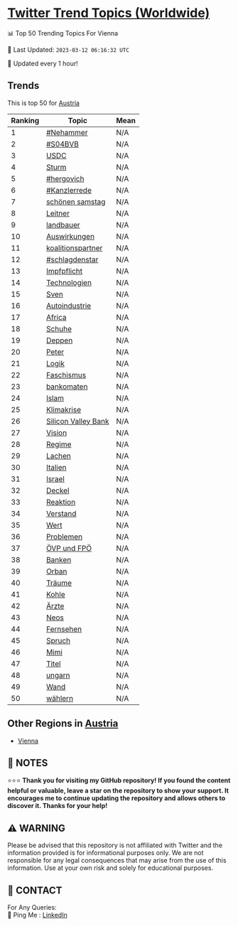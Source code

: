 [Twitter Trend Topics (Worldwide)](https://github.com/ErcinDedeoglu/Twitter-Trend-Topics)
==========


📊 Top 50 Trending Topics For Vienna

📆 Last Updated: `2023-03-12 06:16:32 UTC`

🔧 Updated every 1 hour!


## Trends

This is top 50 for [Austria](</Austria>)

| Ranking | Topic | Mean |
| ------- | ------------ | ------------ |
| 1 | [#Nehammer](http://twitter.com/search?q=%23Nehammer) | N/A |
| 2 | [#S04BVB](http://twitter.com/search?q=%23S04BVB) | N/A |
| 3 | [USDC](http://twitter.com/search?q=USDC) | N/A |
| 4 | [Sturm](http://twitter.com/search?q=Sturm) | N/A |
| 5 | [#hergovich](http://twitter.com/search?q=%23hergovich) | N/A |
| 6 | [#Kanzlerrede](http://twitter.com/search?q=%23Kanzlerrede) | N/A |
| 7 | [schönen samstag](http://twitter.com/search?q=sch%c3%b6nen+samstag) | N/A |
| 8 | [Leitner](http://twitter.com/search?q=Leitner) | N/A |
| 9 | [landbauer](http://twitter.com/search?q=landbauer) | N/A |
| 10 | [Auswirkungen](http://twitter.com/search?q=Auswirkungen) | N/A |
| 11 | [koalitionspartner](http://twitter.com/search?q=koalitionspartner) | N/A |
| 12 | [#schlagdenstar](http://twitter.com/search?q=%23schlagdenstar) | N/A |
| 13 | [Impfpflicht](http://twitter.com/search?q=Impfpflicht) | N/A |
| 14 | [Technologien](http://twitter.com/search?q=Technologien) | N/A |
| 15 | [Sven](http://twitter.com/search?q=Sven) | N/A |
| 16 | [Autoindustrie](http://twitter.com/search?q=Autoindustrie) | N/A |
| 17 | [Africa](http://twitter.com/search?q=Africa) | N/A |
| 18 | [Schuhe](http://twitter.com/search?q=Schuhe) | N/A |
| 19 | [Deppen](http://twitter.com/search?q=Deppen) | N/A |
| 20 | [Peter](http://twitter.com/search?q=Peter) | N/A |
| 21 | [Logik](http://twitter.com/search?q=Logik) | N/A |
| 22 | [Faschismus](http://twitter.com/search?q=Faschismus) | N/A |
| 23 | [bankomaten](http://twitter.com/search?q=bankomaten) | N/A |
| 24 | [Islam](http://twitter.com/search?q=Islam) | N/A |
| 25 | [Klimakrise](http://twitter.com/search?q=Klimakrise) | N/A |
| 26 | [Silicon Valley Bank](http://twitter.com/search?q=Silicon+Valley+Bank) | N/A |
| 27 | [Vision](http://twitter.com/search?q=Vision) | N/A |
| 28 | [Regime](http://twitter.com/search?q=Regime) | N/A |
| 29 | [Lachen](http://twitter.com/search?q=Lachen) | N/A |
| 30 | [Italien](http://twitter.com/search?q=Italien) | N/A |
| 31 | [Israel](http://twitter.com/search?q=Israel) | N/A |
| 32 | [Deckel](http://twitter.com/search?q=Deckel) | N/A |
| 33 | [Reaktion](http://twitter.com/search?q=Reaktion) | N/A |
| 34 | [Verstand](http://twitter.com/search?q=Verstand) | N/A |
| 35 | [Wert](http://twitter.com/search?q=Wert) | N/A |
| 36 | [Problemen](http://twitter.com/search?q=Problemen) | N/A |
| 37 | [ÖVP und FPÖ](http://twitter.com/search?q=%c3%96VP+und+FP%c3%96) | N/A |
| 38 | [Banken](http://twitter.com/search?q=Banken) | N/A |
| 39 | [Orban](http://twitter.com/search?q=Orban) | N/A |
| 40 | [Träume](http://twitter.com/search?q=Tr%c3%a4ume) | N/A |
| 41 | [Kohle](http://twitter.com/search?q=Kohle) | N/A |
| 42 | [Ärzte](http://twitter.com/search?q=%c3%84rzte) | N/A |
| 43 | [Neos](http://twitter.com/search?q=Neos) | N/A |
| 44 | [Fernsehen](http://twitter.com/search?q=Fernsehen) | N/A |
| 45 | [Spruch](http://twitter.com/search?q=Spruch) | N/A |
| 46 | [Mimi](http://twitter.com/search?q=Mimi) | N/A |
| 47 | [Titel](http://twitter.com/search?q=Titel) | N/A |
| 48 | [ungarn](http://twitter.com/search?q=ungarn) | N/A |
| 49 | [Wand](http://twitter.com/search?q=Wand) | N/A |
| 50 | [wählern](http://twitter.com/search?q=w%c3%a4hlern) | N/A |



## Other Regions in [Austria](</Austria>)

* [Vienna](</Austria/Vienna.md>)



## 📝 NOTES

⭐⭐⭐ **Thank you for visiting my GitHub repository! If you found the content helpful or valuable, leave a star on the repository to show your support. It encourages me to continue updating the repository and allows others to discover it. Thanks for your help!**


## ⚠️ WARNING

Please be advised that this repository is not affiliated with Twitter and the information provided is for informational purposes only. We are not responsible for any legal consequences that may arise from the use of this information. Use at your own risk and solely for educational purposes.


## 📨 CONTACT

 For Any Queries:  
            🏓 Ping Me : [LinkedIn](https://www.linkedin.com/in/ercindedeoglu/)
